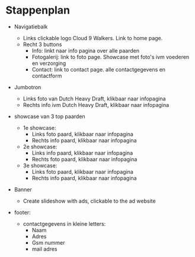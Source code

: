 # Stappenplan  
  
* Navigatiebalk
    * Links clickable logo Cloud 9 Walkers. Link to home page.
    * Recht 3 buttons
        * Info: linkt naar info pagina over alle paarden  
        * Fotogalerij: link to foto page. Showcase met foto's ivm voederen en verzorging  
        * Contact: link to contact page. alle contactgegevens en contactform  
  
* Jumbotron
    * Links foto van Dutch Heavy Draft, klikbaar naar infopagina
    * Rechts info ivm Dutch Heavy Draft, klikbaar naar infopagina
  
* showcase van 3 top paarden
    * 1e showcase:
        * Links foto paard, klikbaar naar infopagina
        * Rechts info paard, klikbaar naar infopagina
    * 2e showcase: 
        * Links info paard, klikbaar naar infopagina
        * Rechts foto paard, klikbaar naar infopagina
    * 3e showcase:
        * Links foto paard, klikbaar naar infopagina
        * Rechts info paard, klikbaar naar infopagina
* Banner
    * Create slideshow with ads, clickable to the ad website
  
* footer:
    * contactgegevens in kleine letters:
        * Naam
        * Adres
        * Gsm nummer
        * mail adres